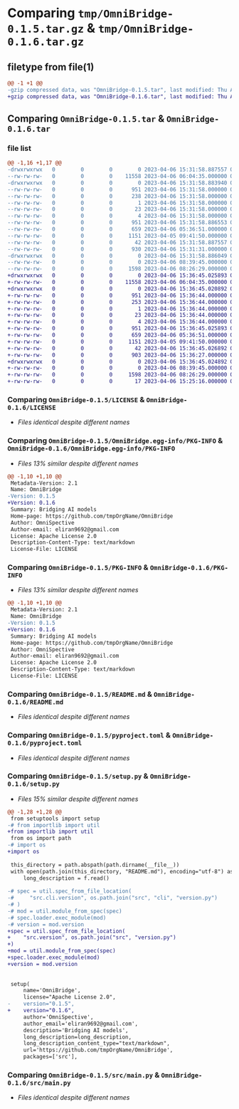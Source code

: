 # Comparing `tmp/OmniBridge-0.1.5.tar.gz` & `tmp/OmniBridge-0.1.6.tar.gz`

## filetype from file(1)

```diff
@@ -1 +1 @@
-gzip compressed data, was "OmniBridge-0.1.5.tar", last modified: Thu Apr  6 15:31:58 2023, max compression
+gzip compressed data, was "OmniBridge-0.1.6.tar", last modified: Thu Apr  6 15:36:45 2023, max compression
```

## Comparing `OmniBridge-0.1.5.tar` & `OmniBridge-0.1.6.tar`

### file list

```diff
@@ -1,16 +1,17 @@
-drwxrwxrwx   0        0        0        0 2023-04-06 15:31:58.887557 OmniBridge-0.1.5/
--rw-rw-rw-   0        0        0    11558 2023-04-06 06:04:35.000000 OmniBridge-0.1.5/LICENSE
-drwxrwxrwx   0        0        0        0 2023-04-06 15:31:58.883940 OmniBridge-0.1.5/OmniBridge.egg-info/
--rw-rw-rw-   0        0        0      951 2023-04-06 15:31:58.000000 OmniBridge-0.1.5/OmniBridge.egg-info/PKG-INFO
--rw-rw-rw-   0        0        0      238 2023-04-06 15:31:58.000000 OmniBridge-0.1.5/OmniBridge.egg-info/SOURCES.txt
--rw-rw-rw-   0        0        0        1 2023-04-06 15:31:58.000000 OmniBridge-0.1.5/OmniBridge.egg-info/dependency_links.txt
--rw-rw-rw-   0        0        0       23 2023-04-06 15:31:58.000000 OmniBridge-0.1.5/OmniBridge.egg-info/requires.txt
--rw-rw-rw-   0        0        0        4 2023-04-06 15:31:58.000000 OmniBridge-0.1.5/OmniBridge.egg-info/top_level.txt
--rw-rw-rw-   0        0        0      951 2023-04-06 15:31:58.886553 OmniBridge-0.1.5/PKG-INFO
--rw-rw-rw-   0        0        0      659 2023-04-06 05:36:51.000000 OmniBridge-0.1.5/README.md
--rw-rw-rw-   0        0        0     1151 2023-04-05 09:41:50.000000 OmniBridge-0.1.5/pyproject.toml
--rw-rw-rw-   0        0        0       42 2023-04-06 15:31:58.887557 OmniBridge-0.1.5/setup.cfg
--rw-rw-rw-   0        0        0      930 2023-04-06 15:31:31.000000 OmniBridge-0.1.5/setup.py
-drwxrwxrwx   0        0        0        0 2023-04-06 15:31:58.886049 OmniBridge-0.1.5/src/
--rw-rw-rw-   0        0        0        0 2023-04-06 08:39:45.000000 OmniBridge-0.1.5/src/__init__.py
--rw-rw-rw-   0        0        0     1598 2023-04-06 08:26:29.000000 OmniBridge-0.1.5/src/main.py
+drwxrwxrwx   0        0        0        0 2023-04-06 15:36:45.025893 OmniBridge-0.1.6/
+-rw-rw-rw-   0        0        0    11558 2023-04-06 06:04:35.000000 OmniBridge-0.1.6/LICENSE
+drwxrwxrwx   0        0        0        0 2023-04-06 15:36:45.020892 OmniBridge-0.1.6/OmniBridge.egg-info/
+-rw-rw-rw-   0        0        0      951 2023-04-06 15:36:44.000000 OmniBridge-0.1.6/OmniBridge.egg-info/PKG-INFO
+-rw-rw-rw-   0        0        0      253 2023-04-06 15:36:44.000000 OmniBridge-0.1.6/OmniBridge.egg-info/SOURCES.txt
+-rw-rw-rw-   0        0        0        1 2023-04-06 15:36:44.000000 OmniBridge-0.1.6/OmniBridge.egg-info/dependency_links.txt
+-rw-rw-rw-   0        0        0       23 2023-04-06 15:36:44.000000 OmniBridge-0.1.6/OmniBridge.egg-info/requires.txt
+-rw-rw-rw-   0        0        0        4 2023-04-06 15:36:44.000000 OmniBridge-0.1.6/OmniBridge.egg-info/top_level.txt
+-rw-rw-rw-   0        0        0      951 2023-04-06 15:36:45.025893 OmniBridge-0.1.6/PKG-INFO
+-rw-rw-rw-   0        0        0      659 2023-04-06 05:36:51.000000 OmniBridge-0.1.6/README.md
+-rw-rw-rw-   0        0        0     1151 2023-04-05 09:41:50.000000 OmniBridge-0.1.6/pyproject.toml
+-rw-rw-rw-   0        0        0       42 2023-04-06 15:36:45.026892 OmniBridge-0.1.6/setup.cfg
+-rw-rw-rw-   0        0        0      903 2023-04-06 15:36:27.000000 OmniBridge-0.1.6/setup.py
+drwxrwxrwx   0        0        0        0 2023-04-06 15:36:45.024892 OmniBridge-0.1.6/src/
+-rw-rw-rw-   0        0        0        0 2023-04-06 08:39:45.000000 OmniBridge-0.1.6/src/__init__.py
+-rw-rw-rw-   0        0        0     1598 2023-04-06 08:26:29.000000 OmniBridge-0.1.6/src/main.py
+-rw-rw-rw-   0        0        0       17 2023-04-06 15:25:16.000000 OmniBridge-0.1.6/src/version.py
```

### Comparing `OmniBridge-0.1.5/LICENSE` & `OmniBridge-0.1.6/LICENSE`

 * *Files identical despite different names*

### Comparing `OmniBridge-0.1.5/OmniBridge.egg-info/PKG-INFO` & `OmniBridge-0.1.6/OmniBridge.egg-info/PKG-INFO`

 * *Files 13% similar despite different names*

```diff
@@ -1,10 +1,10 @@
 Metadata-Version: 2.1
 Name: OmniBridge
-Version: 0.1.5
+Version: 0.1.6
 Summary: Bridging AI models
 Home-page: https://github.com/tmpOrgName/OmniBridge
 Author: OmniSpective
 Author-email: eliran9692@gmail.com
 License: Apache License 2.0
 Description-Content-Type: text/markdown
 License-File: LICENSE
```

### Comparing `OmniBridge-0.1.5/PKG-INFO` & `OmniBridge-0.1.6/PKG-INFO`

 * *Files 13% similar despite different names*

```diff
@@ -1,10 +1,10 @@
 Metadata-Version: 2.1
 Name: OmniBridge
-Version: 0.1.5
+Version: 0.1.6
 Summary: Bridging AI models
 Home-page: https://github.com/tmpOrgName/OmniBridge
 Author: OmniSpective
 Author-email: eliran9692@gmail.com
 License: Apache License 2.0
 Description-Content-Type: text/markdown
 License-File: LICENSE
```

### Comparing `OmniBridge-0.1.5/README.md` & `OmniBridge-0.1.6/README.md`

 * *Files identical despite different names*

### Comparing `OmniBridge-0.1.5/pyproject.toml` & `OmniBridge-0.1.6/pyproject.toml`

 * *Files identical despite different names*

### Comparing `OmniBridge-0.1.5/setup.py` & `OmniBridge-0.1.6/setup.py`

 * *Files 15% similar despite different names*

```diff
@@ -1,28 +1,28 @@
 from setuptools import setup
-# from importlib import util
+from importlib import util
 from os import path
-# import os
+import os
 
 this_directory = path.abspath(path.dirname(__file__))
 with open(path.join(this_directory, "README.md"), encoding="utf-8") as f:
     long_description = f.read()
 
-# spec = util.spec_from_file_location(
-#     "src.cli.version", os.path.join("src", "cli", "version.py")
-# )
-# mod = util.module_from_spec(spec)
-# spec.loader.exec_module(mod)
-# version = mod.version
+spec = util.spec_from_file_location(
+    "src.version", os.path.join("src", "version.py")
+)
+mod = util.module_from_spec(spec)
+spec.loader.exec_module(mod)
+version = mod.version
 
 
 setup(
     name='OmniBridge',
     license="Apache License 2.0",
-    version="0.1.5",
+    version="0.1.6",
     author='OmniSpective',
     author_email='eliran9692@gmail.com',
     description='Bridging AI models',
     long_description=long_description,
     long_description_content_type="text/markdown",
     url='https://github.com/tmpOrgName/OmniBridge',
     packages=['src'],
```

### Comparing `OmniBridge-0.1.5/src/main.py` & `OmniBridge-0.1.6/src/main.py`

 * *Files identical despite different names*

